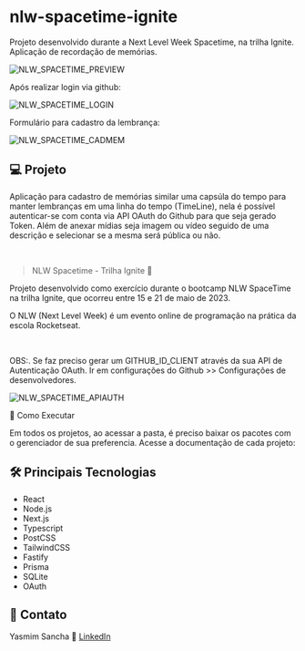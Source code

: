 # nlw-spacetime-ignite
Projeto desenvolvido durante a Next Level Week Spacetime, na trilha Ignite. Aplicação de recordação de memórias.

![NLW_SPACETIME_PREVIEW](https://github.com/YasmimS/nlw-spacetime-ignite/assets/57332514/dcbb5530-1b1f-465c-8447-2c16b2fbcaed)

Após realizar login via github:

![NLW_SPACETIME_LOGIN](https://github.com/YasmimS/nlw-spacetime-ignite/assets/57332514/b4f742e1-41d1-4f94-8efa-40a68260a668)

Formulário para cadastro da lembrança:

![NLW_SPACETIME_CADMEM](https://github.com/YasmimS/nlw-spacetime-ignite/assets/57332514/9da80259-b41c-4cb1-afe1-b5daafc3190d)

## 💻 Projeto

Aplicação para cadastro de memórias similar uma capsúla do tempo para manter lembranças em uma linha do tempo (TimeLine), nela é possível autenticar-se com conta via API OAuth do Github para que seja gerado Token. 
Além de anexar mídias seja imagem ou vídeo seguido de uma descrição e selecionar se a mesma será pública ou não.

<br>

> NLW Spacetime - Trilha Ignite 🚀

Projeto desenvolvido como exercício durante o bootcamp NLW SpaceTime na trilha Ignite, que ocorreu entre 15 e 21 de maio de 2023.

O NLW (Next Level Week) é um evento online de programação na prática da escola Rocketseat.

<br>

OBS:. Se faz preciso gerar um GITHUB_ID_CLIENT através da sua API de Autenticação OAuth. Ir em configurações do Github >> Configurações de desenvolvedores.

![NLW_SPACETIME_APIAUTH](https://github.com/YasmimS/nlw-spacetime-ignite/assets/57332514/42397b5b-399d-4278-9aa5-e13b4abc0fd6)

🚀 Como Executar

Em todos os projetos, ao acessar a pasta, é preciso baixar os pacotes com o gerenciador de sua preferencia.
Acesse a documentação de cada projeto:

## 🛠 Principais Tecnologias

- React
- Node.js
- Next.js
- Typescript
- PostCSS
- TailwindCSS
- Fastify
- Prisma
- SQLite
- OAuth

## 🧡 Contato

Yasmim Sancha :wave: [LinkedIn](https://www.linkedin.com/in/yasmim-sancha-de-amorim-26488755/)



